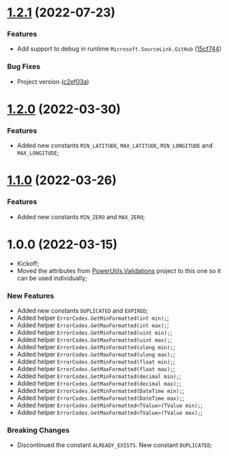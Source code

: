 # [1.2.1](https://github.com/TechNobre/PowerUtils.Validations.Primitives/compare/v1.2.0...v1.2.1) (2022-07-23)


### Features

* Add support to debug in runtime `Microsoft.SourceLink.GitHub` ([15cf744](https://github.com/TechNobre/PowerUtils.Validations.Primitives/commit/15cf74427c1f8c367627ac9d17d17e8434401e01))

### Bug Fixes

* Project version ([c2ef03a](https://github.com/TechNobre/PowerUtils.Validations.Primitives/commit/c2ef03aec15abc0b09f568fc2fa7e329a28a7467))

# [1.2.0](https://github.com/TechNobre/PowerUtils.Validations.Primitives/compare/v1.1.0...v1.2.0) (2022-03-30)


### Features

* Added new constants `MIN_LATITUDE`, `MAX_LATITUDE`, `MIN_LONGITUDE` and `MAX_LONGITUDE`;




# [1.1.0](https://github.com/TechNobre/PowerUtils.Validations.Primitives/compare/v1.0.0...v1.1.0) (2022-03-26)


### Features

* Added new constants `MIN_ZERO` and `MAX_ZERO`;




# 1.0.0 (2022-03-15)

* Kickoff;
* Moved the attributes from [PowerUtils.Validations](https://github.com/TechNobre/PowerUtils.Validations) project to this one so it can be used individually;


### New Features

* Added new constants `DUPLICATED` and `EXPIRED`;
* Added helper `ErrorCodes.GetMinFormatted(int min);`;
* Added helper `ErrorCodes.GetMaxFormatted(int max);`;
* Added helper `ErrorCodes.GetMinFormatted(uint min);`;
* Added helper `ErrorCodes.GetMaxFormatted(uint max);`;
* Added helper `ErrorCodes.GetMinFormatted(ulong min);`;
* Added helper `ErrorCodes.GetMaxFormatted(ulong max);`;
* Added helper `ErrorCodes.GetMinFormatted(float min);`;
* Added helper `ErrorCodes.GetMaxFormatted(float max);`;
* Added helper `ErrorCodes.GetMinFormatted(decimal min);`;
* Added helper `ErrorCodes.GetMaxFormatted(decimal max);`;
* Added helper `ErrorCodes.GetMinFormatted(DateTime min);`;
* Added helper `ErrorCodes.GetMaxFormatted(DateTime max);`;
* Added helper `ErrorCodes.GetMinFormatted<TValue>(TValue min);`;
* Added helper `ErrorCodes.GetMaxFormatted<TValue>(TValue max);`;


### Breaking Changes

* Discontinued the constant `ALREADY_EXISTS`. New constant `DUPLICATED`;

